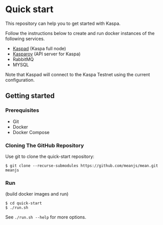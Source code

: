 # Quick start
This repository can help you to get started with Kaspa.

Follow the instructions below to create and run docker instances of the following services.
- [Kaspad](https://github.com/kaspanet/kaspad) (Kaspa full node)
- [Kasparov](https://github.com/kaspanet/kasparov) (API server for Kaspa)
- RabbitMQ
- MYSQL

Note that Kaspad will connect to the Kaspa Testnet using the current configuration.
## Getting started
### Prerequisites
- Git
- Docker
- Docker Compose
### Cloning The GitHub Repository
Use git to clone the quick-start repository:
```
$ git clone --recurse-submodules https://github.com/meanjs/mean.git meanjs
```
### Run
(build docker images and run)
```
$ cd quick-start
$ ./run.sh
```
See `./run.sh --help` for more options.
